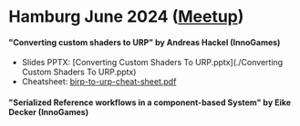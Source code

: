 # Hamburg June 2024 ([Meetup](https://www.meetup.com/hamburg-unity-meetup/events/301171460/))

#### "Converting custom shaders to URP" by Andreas Hackel (InnoGames)

* Slides PPTX: [Converting Custom Shaders To URP.pptx](./Converting Custom Shaders To URP.pptx)
* Cheatsheet: [birp-to-urp-cheat-sheet.pdf](./birp-to-urp-cheat-sheet.pdf)

#### "Serialized Reference workflows in a component-based System" by Eike Decker (InnoGames)
